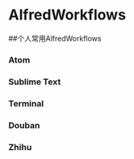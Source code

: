 # AlfredWorkflows
##个人常用AlfredWorkflows
### Atom

### Sublime Text

### Terminal

### Douban

### Zhihu
